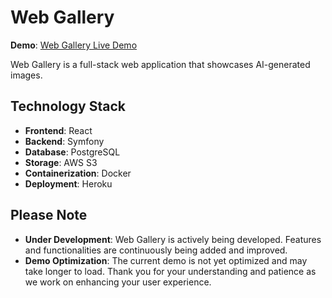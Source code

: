 # Web Gallery

**Demo**: [Web Gallery Live Demo](https://web-gallery-frontend-f288ab32f87b.herokuapp.com)

Web Gallery is a full-stack web application that showcases AI-generated images.

## Technology Stack

- **Frontend**: React
- **Backend**: Symfony
- **Database**: PostgreSQL
- **Storage**: AWS S3
- **Containerization**: Docker
- **Deployment**: Heroku

## Please Note

- **Under Development**: Web Gallery is actively being developed. Features and functionalities are continuously being added and improved.
- **Demo Optimization**: The current demo is not yet optimized and may take longer to load. Thank you for your understanding and patience as we work on enhancing your user experience.
